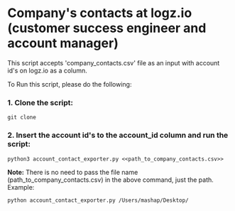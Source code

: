 # Company's contacts at logz.io (customer success engineer and account manager)

This script accepts 'company_contacts.csv' file as an input with account id's on logz.io as a column.

To Run this script, please do the following:

### 1. Clone the script:
```shell
git clone 
```
### 2. Insert the account id's to the account_id column and run the script:
```shell
python3 account_contact_exporter.py <<path_to_company_contacts.csv>>
```

**Note:** There is no need to pass the file name (path_to_company_contacts.csv) in the above command, just the path. Example: 
```shell
python account_contact_exporter.py /Users/mashap/Desktop/
```
